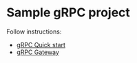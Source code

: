 # Sample gRPC project

Follow instructions:

- <a href="https://grpc.io/docs/languages/go/quickstart/"> gRPC Quick start </a>
- <a href="https://github.com/grpc-ecosystem/grpc-gateway"> gRPC Gateway </a> 

 